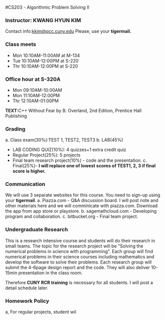 #CS203 - Algorithmic Problem Solving II

### Instructor: KWANG HYUN KIM
Contact info:kkim@qcc.cuny.edu
Please, use your **tigermail.**
### Class meets
- Mon 10:10AM-11:00AM at M-134
- Tue 10:10AM-12:00PM at S-220
- Thr 10:10AM-12:00PM at S-220

### Office hour at S-320A
- Mon 09:10AM-10:00AM
- Mon 11:10AM-12:00PM
- Thr 12:10AM-01:00PM

**TEXT**:C++ Without Fear by B. Overland, 2nd Edition, Prentice Hall Publishing
### Grading
a. Class exam(30%):TEST 1, TEST2, TEST3
b. LAB(45%)
 - LAB CODING QUIZ(10%): 4 quizzes+1 extra credit quiz
 - Regular Project(25%): 5 projects
 - Final team research project(10%) - code and  the presentation.
c. Final(25%)- **I will replace one of lowest scores of TEST1, 2, 3 if final score is higher.**

### Communication
We will use 3 separate websites for this course. You need to sign-up using your **tigermail**.
a. Piazza.com - Q&A discussion board. I will post note and other materials here and we will comminicate with piazza.com. Download the app from app store or playstore.
b. sagemathcloud.com - Developing program and collaboration.
c. bitbucket.org - Final team project.
 
### Undergraduate Research

This is a research intensive course and students will do their research in small teams. The topic for the research project will be "Solving the numerical problems in science with programming". Each group will find numerical problems in their science courses including mathematics and develop the software to solve their problems. Each research group will submit the 4-6page design report and the code. They will also deliver 10-15min presentation in the class room.

Therefore **CUNY RCR training** is necessary for all students. I will post a detail schedule later.

### Homework Policy
a, For regular projects, student wil


